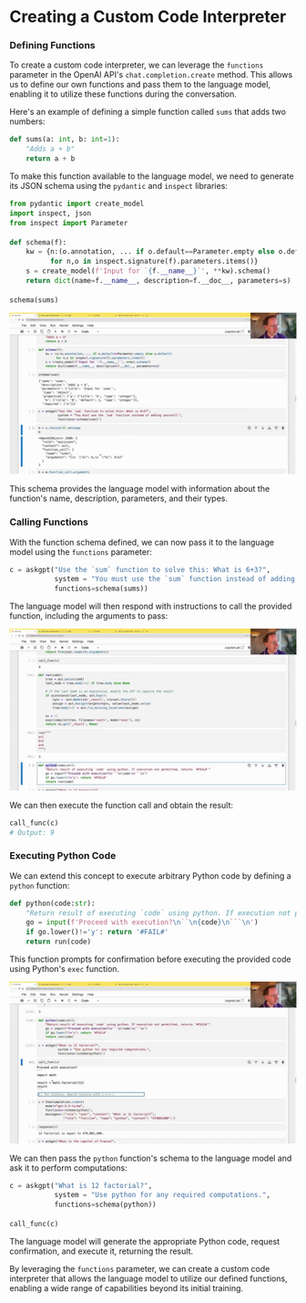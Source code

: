 #  Creating a Custom Code Interpreter

### Defining Functions

To create a custom code interpreter, we can leverage the `functions` parameter in the OpenAI API's `chat.completion.create` method. This allows us to define our own functions and pass them to the language model, enabling it to utilize these functions during the conversation.

Here's an example of defining a simple function called `sums` that adds two numbers:

```python
def sums(a: int, b: int=1):
    "Adds a + b"
    return a + b
```

To make this function available to the language model, we need to generate its JSON schema using the `pydantic` and `inspect` libraries:

```python
from pydantic import create_model
import inspect, json
from inspect import Parameter

def schema(f):
    kw = {n:(o.annotation, ... if o.default==Parameter.empty else o.default)
          for n,o in inspect.signature(f).parameters.items()}
    s = create_model(f'Input for `{f.__name__}`', **kw).schema()
    return dict(name=f.__name__, description=f.__doc__, parameters=s)

schema(sums)
```

<img src="02976.jpg"/>

This schema provides the language model with information about the function's name, description, parameters, and their types.

### Calling Functions

With the function schema defined, we can now pass it to the language model using the `functions` parameter:

```python
c = askgpt("Use the `sum` function to solve this: What is 6+3?",
           system = "You must use the `sum` function instead of adding yourself.",
           functions=schema(sums))
```

The language model will then respond with instructions to call the provided function, including the arguments to pass:

<img src="03036.jpg"/>

We can then execute the function call and obtain the result:

```python
call_func(c)
# Output: 9
```

### Executing Python Code

We can extend this concept to execute arbitrary Python code by defining a `python` function:

```python
def python(code:str):
    "Return result of executing `code` using python. If execution not permitted, returns `#FAIL#`"
    go = input(f'Proceed with execution?\n``\n{code}\n```\n')
    if go.lower()!='y': return '#FAIL#'
    return run(code)
```

This function prompts for confirmation before executing the provided code using Python's `exec` function.

<img src="03096.jpg"/>

We can then pass the `python` function's schema to the language model and ask it to perform computations:

```python
c = askgpt("What is 12 factorial?",
           system = "Use python for any required computations.",
           functions=schema(python))

call_func(c)
```

The language model will generate the appropriate Python code, request confirmation, and execute it, returning the result.

By leveraging the `functions` parameter, we can create a custom code interpreter that allows the language model to utilize our defined functions, enabling a wide range of capabilities beyond its initial training.